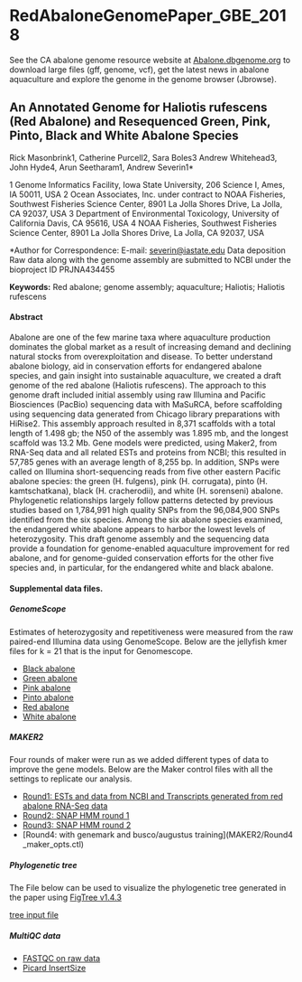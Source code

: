 # RedAbaloneGenomePaper_GBE_2018

See the CA abalone genome resource website at [Abalone.dbgenome.org](abalone.dbgenome.org) to download large files (gff, genome, vcf), get the latest news in abalone aquaculture and explore the genome in the genome browser (Jbrowse).

## An Annotated Genome for Haliotis rufescens (Red Abalone) and Resequenced Green, Pink, Pinto, Black and White Abalone Species
Rick Masonbrink1, Catherine Purcell2, Sara Boles3
Andrew Whitehead3, John Hyde4, Arun Seetharam1, Andrew Severin1*

1 Genome Informatics Facility, Iowa State University, 206 Science I, Ames, IA 50011, USA
2 Ocean Associates, Inc. under contract to NOAA Fisheries, Southwest Fisheries Science Center, 8901 La Jolla Shores Drive, La Jolla, CA 92037, USA
3 Department of Environmental Toxicology, University of California Davis, CA 95616, USA
4 NOAA Fisheries, Southwest Fisheries Science Center, 8901 La Jolla Shores Drive, La Jolla, CA 92037, USA

*Author for Correspondence: E-mail: severin@iastate.edu
Data deposition
Raw data along with the genome assembly are submitted to NCBI under the bioproject ID PRJNA434455

**Keywords:**
Red abalone; genome assembly; aquaculture; Haliotis; Haliotis rufescens

#### Abstract

Abalone are one of the few marine taxa where aquaculture production dominates the global market as a result of increasing demand and declining natural stocks from overexploitation and disease. To better understand abalone biology, aid in conservation efforts for endangered abalone species, and gain insight into sustainable aquaculture, we created a draft genome of the red abalone (Haliotis rufescens). The approach to this genome draft included initial assembly using raw Illumina and Pacific Biosciences (PacBio) sequencing data with MaSuRCA, before scaffolding using sequencing data generated from Chicago library preparations with HiRise2. This assembly approach resulted in 8,371 scaffolds with a total length of 1.498 gb; the N50 of the assembly was 1.895 mb, and the longest scaffold was 13.2 Mb.  Gene models were predicted, using Maker2, from RNA-Seq data and all related ESTs and proteins from NCBI; this resulted in 57,785 genes with an average length of 8,255 bp. In addition, SNPs were called on Illumina short-sequencing reads from five other eastern Pacific abalone species: the green (H. fulgens), pink (H. corrugata), pinto (H. kamtschatkana), black (H. cracherodii), and white (H. sorenseni) abalone. Phylogenetic relationships largely follow patterns detected by previous studies based on 1,784,991 high quality SNPs from the 96,084,900 SNPs identified from the six species. Among the six abalone species examined, the endangered white abalone appears to harbor the lowest levels of heterozygosity. This draft genome assembly and the sequencing data provide a foundation for genome-enabled aquaculture improvement for red abalone, and for genome-guided conservation efforts for the other five species and, in particular, for the endangered white and black abalone.


#### Supplemental data files.

##### GenomeScope

Estimates of heterozygosity and repetitiveness were measured from the raw paired-end Illumina data using GenomeScope.  Below are the jellyfish kmer files for k = 21 that is the input for Genomescope.

* [Black abalone](Genomescope/black_reads_K21.histo)
* [Green abalone](Genomescope/green_reads_K21.histo)
* [Pink abalone](Genomescope/pink_reads_K21.histo)
* [Pinto abalone](Genomescope/pinto_reads_K21.histo)
* [Red abalone](Genomescope/red_reads_K21.histo)
* [White abalone](Genomescope/white_reads_K21.histo)


##### MAKER2
Four rounds of maker were run as we added different types of data to improve the gene models. Below are the Maker control files with all the settings to replicate our analysis.

* [Round1: ESTs and data from NCBI and Transcripts generated from red abalone RNA-Seq data](MAKER2/Round1_maker_opts.ctl)
* [Round2: SNAP HMM round 1](MAKER2/Round2_maker_opts.ctl)
* [Round3: SNAP HMM round 2](MAKER2/Round3_maker_opts.ctl)
* [Round4: with genemark and busco/augustus training](MAKER2/Round4 _maker_opts.ctl)

##### Phylogenetic tree
The File below can be used to visualize the phylogenetic tree generated in the paper using [FigTree v1.4.3](http://tree.bio.ed.ac.uk/software/figtree/)

[tree input file](phylogeneticTree/Figure3.tree)

##### MultiQC data
  * [FASTQC on raw data](https://isugenomics.github.io/RedAbaloneGenomePaper_GBE_2018/multiqc_data_092818b/multiqc_report.html#fastqc_per_base_n_content)
  * [Picard InsertSize](https://isugenomics.github.io/RedAbaloneGenomePaper_GBE_2018/multiqc_data_092818b/multiqc_report.html#picard)
